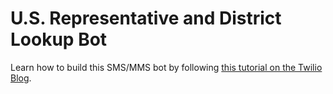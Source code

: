 # U.S. Representative and District Lookup Bot
Learn how to build this SMS/MMS bot by following [this tutorial on the Twilio Blog](https://www.twilio.com/blog/find-us-representatives-congressional-districts-with-sms-aspnetcore).

